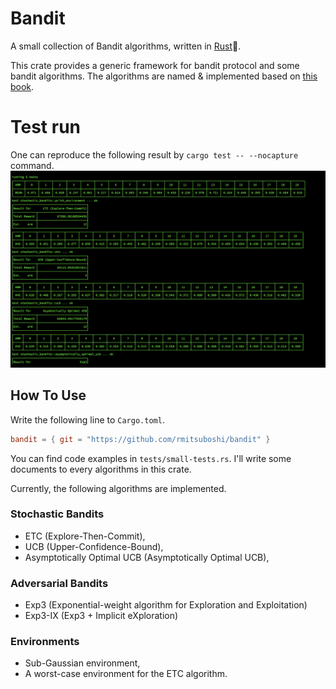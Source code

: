 # Bandit
A small collection of Bandit algorithms, written in [Rust](https://www.rust-lang.org/)🦀.

This crate provides a generic framework for bandit protocol
and some bandit algorithms.
The algorithms are named & implemented
based on [this book](https://tor-lattimore.com/downloads/book/book.pdf).


# Test run
One can reproduce the following result by `cargo test -- --nocapture` command.
![demo image](img/demo.png)


## How To Use
Write the following line to `Cargo.toml`.
```toml
bandit = { git = "https://github.com/rmitsuboshi/bandit" }
```

You can find code examples in `tests/small-tests.rs`.
I'll write some documents to every algorithms in this crate.


Currently, the following algorithms are implemented.
### Stochastic Bandits
- ETC (Explore-Then-Commit),
- UCB (Upper-Confidence-Bound),
- Asymptotically Optimal UCB (Asymptotically Optimal UCB),

### Adversarial Bandits
- Exp3 (Exponential-weight algorithm for Exploration and Exploitation)
- Exp3-IX (Exp3 + Implicit eXploration)


### Environments
- Sub-Gaussian environment,
- A worst-case environment for the ETC algorithm.
